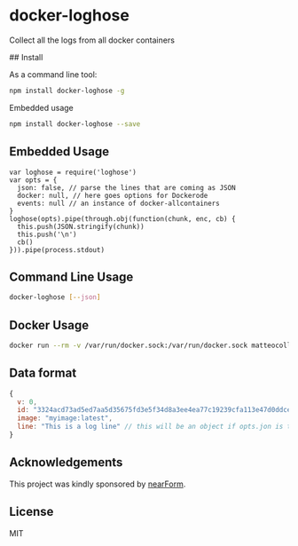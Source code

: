 # docker-loghose

Collect all the logs from all docker containers

## Install

As a command line tool:

```bash
npm install docker-loghose -g
```

Embedded usage

```bash
npm install docker-loghose --save
```

## Embedded Usage

```
var loghose = require('loghose')
var opts = {
  json: false, // parse the lines that are coming as JSON
  docker: null, // here goes options for Dockerode
  events: null // an instance of docker-allcontainers
}
loghose(opts).pipe(through.obj(function(chunk, enc, cb) {
  this.push(JSON.stringify(chunk))
  this.push('\n')
  cb()
})).pipe(process.stdout)
```

## Command Line Usage

```bash
docker-loghose [--json]
```

## Docker Usage

```bash
docker run --rm -v /var/run/docker.sock:/var/run/docker.sock matteocollina/docker-loghose
```

## Data format

```js
{
  v: 0,
  id: "3324acd73ad5ed7aa5d35675fd3e5f34d8a3ee4ea77c19239cfa113e47d0ddce",
  image: "myimage:latest",
  line: "This is a log line" // this will be an object if opts.jon is true
}
```

Acknowledgements
----------------

This project was kindly sponsored by [nearForm](http://nearform.com).


## License

MIT
